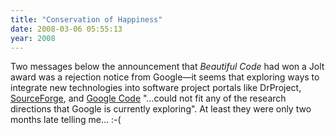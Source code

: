 ```yaml
---
title: "Conservation of Happiness"
date: 2008-03-06 05:55:13
year: 2008
---
```

Two messages below the announcement that <em>Beautiful Code</em> had won a Jolt award was a rejection notice from Google—it seems that exploring ways to integrate new technologies into software project portals like DrProject, <a href="http://www.sf.net">SourceForge</a>, and <a href="http://code.google.com/hosting/">Google Code</a> "…could not fit any of the research directions that Google is currently exploring".  At least they were only two months late telling me… :-(
